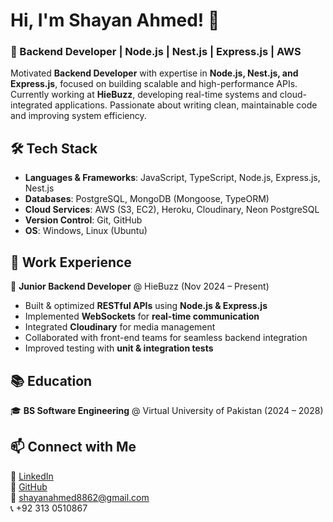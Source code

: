 # Hi, I'm Shayan Ahmed! 👋  
### 🚀 Backend Developer | Node.js | Nest.js | Express.js | AWS  

Motivated **Backend Developer** with expertise in **Node.js, Nest.js, and Express.js**, focused on building scalable and high-performance APIs. Currently working at **HieBuzz**, developing real-time systems and cloud-integrated applications. Passionate about writing clean, maintainable code and improving system efficiency.  

## 🛠️ Tech Stack  
- **Languages & Frameworks**: JavaScript, TypeScript, Node.js, Express.js, Nest.js  
- **Databases**: PostgreSQL, MongoDB (Mongoose, TypeORM)  
- **Cloud Services**: AWS (S3, EC2), Heroku, Cloudinary, Neon PostgreSQL  
- **Version Control**: Git, GitHub  
- **OS**: Windows, Linux (Ubuntu)  

## 💼 Work Experience  
🔹 **Junior Backend Developer** @ HieBuzz (Nov 2024 – Present)  
- Built & optimized **RESTful APIs** using **Node.js & Express.js**  
- Implemented **WebSockets** for **real-time communication**  
- Integrated **Cloudinary** for media management  
- Collaborated with front-end teams for seamless backend integration  
- Improved testing with **unit & integration tests**  

## 📚 Education  
🎓 **BS Software Engineering** @ Virtual University of Pakistan (2024 – 2028)  

## 📫 Connect with Me  
🔗 [LinkedIn](https://www.linkedin.com/in/shayan9-dev/)  
🔗 [GitHub](https://github.com/shayan9-dev)  
📧 shayanahmed8862@gmail.com  
📞 +92 313 0510867  

